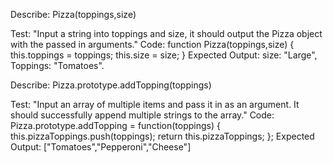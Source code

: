 Describe: Pizza(toppings,size)

Test: "Input a string into toppings and size, it should output the Pizza object with the passed in arguments."
Code: 
function Pizza(toppings,size) {
  this.toppings = toppings;
  this.size = size;
}
Expected Output: size: "Large", Toppings: "Tomatoes".

Describe: Pizza.prototype.addTopping(toppings)

Test: "Input an array of multiple items and pass it in as an argument. It should successfully append multiple strings to the array."
Code: 
Pizza.prototype.addTopping = function(toppings) {
  this.pizzaToppings.push(toppings);
  return this.pizzaToppings;
};
Expected Output: ["Tomatoes","Pepperoni","Cheese"]